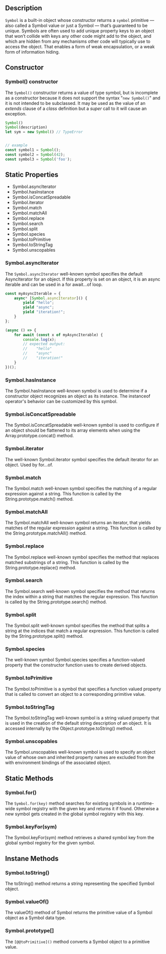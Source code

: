 <link rel="stylesheet" href="https://cdn.jsdelivr.net/npm/bootstrap-icons@1.5.0/font/bootstrap-icons.css">
<link rel="stylesheet" href="../../lib/doc_style.css">

## Description
`Symbol` is a built-in object whose constructor returns a `symbol` primitive — also called a Symbol value or just a Symbol — that’s guaranteed to be unique. Symbols are often used to add unique property keys to an object that won’t collide with keys any other code might add to the object, and which are hidden from any mechanisms other code will typically use to access the object. That enables a form of weak encapsulation, or a weak form of information hiding.

## Constructor

### Symbol() constructor
The `Symbol()` constructor returns a value of type symbol, but is incomplete as a constructor because it does not support the syntax "`new Symbol()`" and it is not intended to be subclassed. It may be used as the value of an *extends* clause of a *class* definition but a *super* call to it will cause an exception.
```js
Symbol()
Symbol(description)
let sym = new Symbol() // TypeError


// example
const symbol1 = Symbol();
const symbol2 = Symbol(42);
const symbol3 = Symbol('foo');
```

## Static Properties
* Symbol.asyncIterator
* Symbol.hasInstance
* Symbol.isConcatSpreadable
* Symbol.iterator
* Symbol.match
* Symbol.matchAll
* Symbol.replace
* Symbol.search
* Symbol.split
* Symbol.species
* Symbol.toPrimitive
* Symbol.toStringTag
* Symbol.unscopables

### Symbol.asyncIterator
The `Symbol.asyncIterator` well-known symbol specifies the default AsyncIterator for an object. If this property is set on an object, it is an async iterable and can be used in a for await...of loop.
```js
const myAsyncIterable = {
    async* [Symbol.asyncIterator]() {
        yield "hello";
        yield "async";
        yield "iteration!";
    }
};

(async () => {
    for await (const x of myAsyncIterable) {
        console.log(x);
        // expected output:
        //    "hello"
        //    "async"
        //    "iteration!"
    }
})();
```

### Symbol.hasInstance
The Symbol.hasInstance well-known symbol is used to determine if a constructor object recognizes an object as its instance. The instanceof operator's behavior can be customized by this symbol.

### Symbol.isConcatSpreadable
The Symbol.isConcatSpreadable well-known symbol is used to configure if an object should be flattened to its array elements when using the Array.prototype.concat() method.

### Symbol.iterator
The well-known Symbol.iterator symbol specifies the default iterator for an object. Used by for...of.

### Symbol.match
The Symbol.match well-known symbol specifies the matching of a regular expression against a string. This function is called by the String.prototype.match() method.

### Symbol.matchAll
The Symbol.matchAll well-known symbol returns an iterator, that yields matches of the regular expression against a string. This function is called by the String.prototype.matchAll() method.

### Symbol.replace
The Symbol.replace well-known symbol specifies the method that replaces matched substrings of a string. This function is called by the String.prototype.replace() method.

### Symbol.search
The Symbol.search well-known symbol specifies the method that returns the index within a string that matches the regular expression. This function is called by the String.prototype.search() method.

### Symbol.split
The Symbol.split well-known symbol specifies the method that splits a string at the indices that match a regular expression. This function is called by the String.prototype.split() method.

### Symbol.species
The well-known symbol Symbol.species specifies a function-valued property that the constructor function uses to create derived objects.

### Symbol.toPrimitive
The Symbol.toPrimitive is a symbol that specifies a function valued property that is called to convert an object to a corresponding primitive value.

### Symbol.toStringTag
The Symbol.toStringTag well-known symbol is a string valued property that is used in the creation of the default string description of an object. It is accessed internally by the Object.prototype.toString() method.

### Symbol.unscopables
The Symbol.unscopables well-known symbol is used to specify an object value of whose own and inherited property names are excluded from the with environment bindings of the associated object.

## Static Methods

### Symbol.for()
The `Symbol.for(key)` method searches for existing symbols in a runtime-wide symbol registry with the given key and returns it if found. Otherwise a new symbol gets created in the global symbol registry with this key.

### Symbol.keyFor(sym)
The Symbol.keyFor(sym) method retrieves a shared symbol key from the global symbol registry for the given symbol.

## Instane Methods

### Symbol.toString()
The toString() method returns a string representing the specified Symbol object.

### Symbol.valueOf()
The valueOf() method of Symbol returns the primitive value of a Symbol object as a Symbol data type.

### Symbol.prototype[]
The `[@@toPrimitive]()` method converts a Symbol object to a primitive value.


